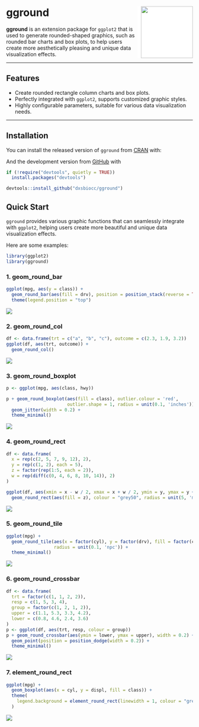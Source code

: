 # gground <img src="images/gground.png" width="140px" height="140px" align="right" style="padding-left:10px;background-color:white;" />

**gground** is an extension package for `ggplot2` that is used to generate rounded-shaped graphics, 
such as rounded bar charts and box plots, to help users create more aesthetically pleasing and 
unique data visualization effects.

---

## Features

- Create rounded rectangle column charts and box plots.
- Perfectly integrated with `ggplot2`, supports customized graphic styles.
- Highly configurable parameters, suitable for various data visualization needs.

---

## Installation

You can install the released version of `gground` from [CRAN](https://CRAN.R-project.org) with:

And the development version from [GitHub](https://github.com/) with
```R
if (!require("devtools", quietly = TRUE))
  install.packages("devtools")

devtools::install_github("dxsbiocc/gground")
```

## Quick Start

`gground` provides various graphic functions that can seamlessly integrate with `ggplot2`, helping 
users create more beautiful and unique data visualization effects.

Here are some examples:
```R
library(ggplot2)
library(gground)
```

### 1. geom_round_bar

```R
ggplot(mpg, aes(y = class)) +
  geom_round_bar(aes(fill = drv), position = position_stack(reverse = TRUE)) +
  theme(legend.position = "top")
```
![](images/geom_round_bar.png)

### 2. geom_round_col
```R
df <- data.frame(trt = c("a", "b", "c"), outcome = c(2.3, 1.9, 3.2))
ggplot(df, aes(trt, outcome)) +
  geom_round_col()
```
![](images/geom_round_col.png)

### 3. geom_round_boxplot
```R
p <- ggplot(mpg, aes(class, hwy))

p + geom_round_boxplot(aes(fill = class), outlier.colour = 'red', 
                       outlier.shape = 1, radius = unit(0.1, 'inches')) + 
  geom_jitter(width = 0.2) +
  theme_minimal()
```
![](images/geom_round_boxplot.png)


### 4. geom_round_rect
```R
df <- data.frame(
  x = rep(c(2, 5, 7, 9, 12), 2),
  y = rep(c(1, 2), each = 5),
  z = factor(rep(1:5, each = 2)),
  w = rep(diff(c(0, 4, 6, 8, 10, 14)), 2)
)

ggplot(df, aes(xmin = x - w / 2, xmax = x + w / 2, ymin = y, ymax = y + 1)) +
  geom_round_rect(aes(fill = z), colour = "grey50", radius = unit(5, 'mm'))
```
![](images/geom_round_rect.png)

### 5. geom_round_tile
```R
ggplot(mpg) +
  geom_round_tile(aes(x = factor(cyl), y = factor(drv), fill = factor(class)),
                  radius = unit(0.1, 'npc')) +
  theme_minimal()
```
![](images/geom_round_tile.png)

### 6. geom_round_crossbar
```R
df <- data.frame(
  trt = factor(c(1, 1, 2, 2)),
  resp = c(1, 5, 3, 4),
  group = factor(c(1, 2, 1, 2)),
  upper = c(1.1, 5.3, 3.3, 4.2),
  lower = c(0.8, 4.6, 2.4, 3.6)
)
p <- ggplot(df, aes(trt, resp, colour = group))
p + geom_round_crossbar(aes(ymin = lower, ymax = upper), width = 0.2) +
  geom_point(position = position_dodge(width = 0.2)) +
  theme_minimal()
```
![](images/geom_round_crossbar.png)

### 7. element_round_rect
```R
ggplot(mpg) +
  geom_boxplot(aes(x = cyl, y = displ, fill = class)) +
  theme(
    legend.background = element_round_rect(linewidth = 1, colour = "grey", radius = unit(5, 'pt'))
  )
```
![](images/element_round_rect.png)
